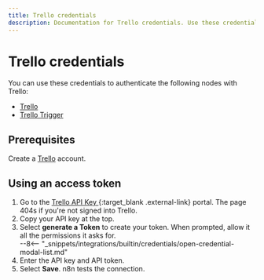 ```yaml
---
title: Trello credentials
description: Documentation for Trello credentials. Use these credentials to authenticate Trello in n8n, a workflow automation platform.
---
```


# Trello credentials

You can use these credentials to authenticate the following nodes with Trello:

- [Trello](/integrations/builtin/app-nodes/n8n-nodes-base.trello/)
- [Trello Trigger](/integrations/builtin/trigger-nodes/n8n-nodes-base.trellotrigger/)

## Prerequisites

Create a [Trello](https://trello.com/) account.

## Using an access token

1. Go to the [Trello API Key ](https://trello.com/app-key){:target_blank .external-link} portal. The page 404s if you're not signed into Trello.
1. Copy your API key at the top.
1. Select **generate a Token** to create your token. When prompted, allow it all the permissions it asks for.  
--8<-- "_snippets/integrations/builtin/credentials/open-credential-modal-list.md"
1. Enter the API key and API token.
1. Select **Save**. n8n tests the connection.

